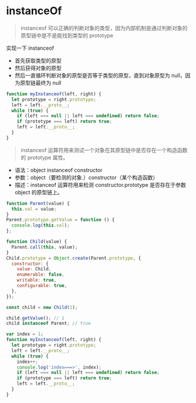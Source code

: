 # instanceOf

> instanceof 可以正确的判断对象的类型，因为内部机制是通过判断对象的原型链中是不是能找到类型的 prototype

实现一下 instanceof

- 首先获取类型的原型
- 然后获得对象的原型
- 然后一直循环判断对象的原型是否等于类型的原型，直到对象原型为 null，因为原型链最终为 null

```js
function myInstanceof(left, right) {
  let prototype = right.prototype;
  left = left.__proto__;
  while (true) {
    if (left === null || left === undefined) return false;
    if (prototype === left) return true;
    left = left.__proto__;
  }
}
```

> instanceof 运算符用来测试一个对象在其原型链中是否存在一个构造函数的 prototype 属性。

- 语法：object instanceof constructor
- 参数：object（要检测的对象.）constructor（某个构造函数）
- 描述：instanceof 运算符用来检测 constructor.prototype 是否存在于参数 object 的原型链上。

```js
function Parent(value) {
  this.val = value;
}
Parent.prototype.getValue = function () {
  console.log(this.val);
};

function Child(value) {
  Parent.call(this, value);
}
Child.prototype = Object.create(Parent.prototype, {
  constructor: {
    value: Child,
    enumerable: false,
    writable: true,
    configurable: true,
  },
});

const child = new Child(1);

child.getValue(); // 1
child instanceof Parent; // true

var index = 1;
function myInstanceof(left, right) {
  let prototype = right.prototype;
  left = left.__proto__;
  while (true) {
    index++;
    console.log('index===>', index);
    if (left === null || left === undefined) return false;
    if (prototype === left) return true;
    left = left.__proto__;
  }
}
```

